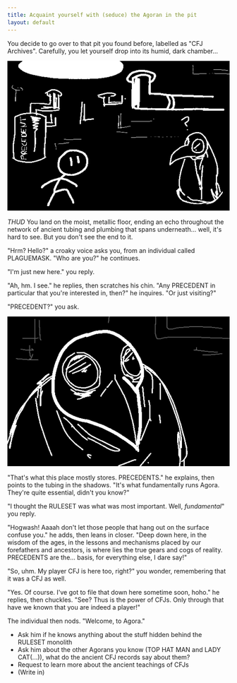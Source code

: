```yaml
---
title: Acquaint yourself with (seduce) the Agoran in the pit
layout: default
---
```



You decide to go over to that pit you found before, labelled as "CFJ
Archives". Carefully, you let yourself drop into its humid, dark chamber...

![The player in a dark room, looking at a plague mask wearing individual, whos eems confused. In the background are pipes and a large drum labeled "PRECEDENT"](../images/update6a.png)

*THUD* You land on the moist, metallic floor, ending an echo throughout the
network of ancient tubing and plumbing that spans underneath... well, it's
hard to see. But you don't see the end to it.

"Hrm? Hello?" a croaky voice asks you, from an individual called
PLAGUEMASK. "Who are you?" he continues.

"I'm just new here." you reply.

"Ah, hm. I see." he replies, then scratches his chin. "Any PRECEDENT in
particular that you're interested in, then?" he inquires. "Or just
visiting?"

"PRECEDENT?" you ask.

![A close-up of the plague mask wearing individual.](../images/update6b.png)

"That's what this place mostly stores. PRECEDENTS." he explains, then
points to the tubing in the shadows. "It's what fundamentally runs Agora.
They're quite essential, didn't you know?"

"I thought the RULESET was what was most important. Well, *fundamental*"
you reply.

"Hogwash! Aaaah don't let those people that hang out on the surface confuse
you." he adds, then leans in closer. "Deep down here, in the wisdom of the
ages, in the lessons and mechanisms placed by our forefathers and
ancestors, is where lies the true gears and cogs of reality. PRECEDENTS are
the... basis, for everything else, I dare say!"

"So, uhm. My player CFJ is here too, right?" you wonder, remembering that
it was a CFJ as well.

"Yes. Of course. I've got to file that down here sometime soon, hoho." he
replies, then chuckles. "See? Thus is the power of CFJs. Only through that
have we known that you are indeed a player!"

The individual then nods. "Welcome, to Agora."

- Ask him if he knows anything about the stuff hidden behind the RULESET
monolith
- Ask him about the other Agorans you know (TOP HAT MAN and LADY CAT(...)),
what do the ancient CFJ records say about them?
- Request to learn more about the ancient teachings of CFJs
- (Write in)
